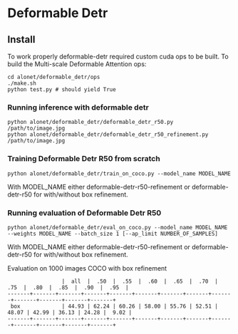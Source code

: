 
# Deformable Detr

## Install

To work properly deformable-detr required custom cuda ops to be built. To build the Multi-scale Deformable Attention ops:

```
cd alonet/deformable_detr/ops
./make.sh
python test.py # should yield True
```

### Running inference with deformable detr

```
python alonet/deformable_detr/deformable_detr_r50.py /path/to/image.jpg
python alonet/deformable_detr/deformable_detr_r50_refinement.py /path/to/image.jpg
```

### Training Deformable Detr R50 from scratch
```
python alonet/deformable_detr/train_on_coco.py --model_name MODEL_NAME
```
With MODEL_NAME either deformable-detr-r50-refinement or deformable-detr-r50 for with/without box refinement.

### Running evaluation of Deformable Detr R50
```
python alonet/deformable_detr/eval_on_coco.py --model_name MODEL_NAME --weights MODEL_NAME --batch_size 1 [--ap_limit NUMBER_OF_SAMPLES]
```
With MODEL_NAME either deformable-detr-r50-refinement or deformable-detr-r50 for with/without box refinement.

Evaluation on 1000 images COCO with box refinement
```
                 |  all  |  .50  |  .55  |  .60  |  .65  |  .70  |  .75  |  .80  |  .85  |  .90  |  .95  |
-------+-------+-------+-------+-------+-------+-------+-------+-------+-------+-------+-------+-------+
 box             | 44.93 | 62.24 | 60.26 | 58.00 | 55.76 | 52.51 | 48.07 | 42.99 | 36.13 | 24.28 |  9.02 |
-------+-------+-------+-------+-------+-------+-------+-------+-------+-------+-------+-------+-------+
```
